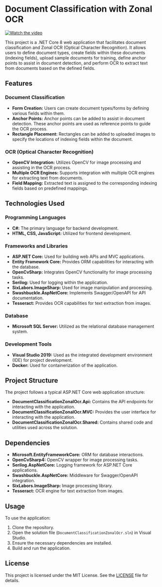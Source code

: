 # Document Classification with Zonal OCR

[![Watch the video](https://img.youtube.com/vi/zibVcrxsx9c/maxresdefault.jpg)](https://www.youtube.com/watch?v=zibVcrxsx9c)

This project is a .NET Core 8 web application that facilitates document classification and Zonal OCR (Optical Character Recognition). It allows users to define document types, create fields within these documents (indexing fields), upload sample documents for training, define anchor points to assist in document detection, and perform OCR to extract text from documents based on the defined fields.

## Features

### Document Classification
- **Form Creation:** Users can create document types/forms by defining various fields within them.
- **Anchor Points:** Anchor points can be added to assist in document detection. These anchor points are used as reference points to guide the OCR process.
- **Rectangle Placement:** Rectangles can be added to uploaded images to specify the locations of indexing fields within the document.

### OCR (Optical Character Recognition)
- **OpenCV Integration:** Utilizes OpenCV for image processing and assisting in the OCR process.
- **Multiple OCR Engines:** Supports integration with multiple OCR engines for extracting text from documents.
- **Field Mapping:** Extracted text is assigned to the corresponding indexing fields based on predefined mappings.

## Technologies Used

### Programming Languages
- **C#:** The primary language for backend development.
- **HTML, CSS, JavaScript:** Utilized for frontend development.

### Frameworks and Libraries
- **ASP.NET Core:** Used for building web APIs and MVC applications.
- **Entity Framework Core:** Provides ORM capabilities for interacting with the database.
- **OpenCvSharp:** Integrates OpenCV functionality for image processing tasks.
- **Serilog:** Used for logging within the application.
- **SixLabors.ImageSharp:** Used for image manipulation and processing.
- **Swashbuckle.AspNetCore:** Implements Swagger/OpenAPI for API documentation.
- **Tesseract:** Provides OCR capabilities for text extraction from images.

### Database
- **Microsoft SQL Server:** Utilized as the relational database management system.

### Development Tools
- **Visual Studio 2019:** Used as the integrated development environment (IDE) for project development.
- **Docker:** Used for containerization of the application.

## Project Structure

The project follows a typical ASP.NET Core web application structure:
- **DocumentClassificationZonalOcr.Api:** Contains the API endpoints for interacting with the application.
- **DocumentClassificationZonalOcr.MVC:** Provides the user interface for interacting with the application.
- **DocumentClassificationZonalOcr.Shared:** Contains shared code and utilities used across the solution.

## Dependencies

- **Microsoft.EntityFrameworkCore:** ORM for database interactions.
- **OpenCvSharp4:** OpenCV wrapper for image processing tasks.
- **Serilog.AspNetCore:** Logging framework for ASP.NET Core applications.
- **Swashbuckle.AspNetCore:** Middleware for Swagger/OpenAPI integration.
- **SixLabors.ImageSharp:** Image processing library.
- **Tesseract:** OCR engine for text extraction from images.

## Usage

To use the application:
1. Clone the repository.
2. Open the solution file (`DocumentClassificationZonalOcr.sln`) in Visual Studio.
3. Ensure the necessary dependencies are installed.
4. Build and run the application.

## License

This project is licensed under the MIT License. See the [LICENSE](LICENSE) file for details.

